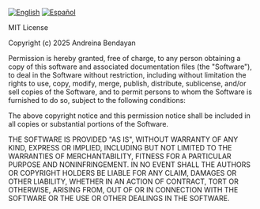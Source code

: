 [![English](https://img.shields.io/badge/READ_IN_ENGLISH-blue?style=for-the-badge)](MIT_LICENSE_EN.md)
[![Español](https://img.shields.io/badge/Leer_EN_ESPAÑOL-red?style=for-the-badge)](LICENCIA_MIT_ES.md)

MIT License

Copyright (c) 2025 Andreina Bendayan

Permission is hereby granted, free of charge, to any person obtaining a copy
of this software and associated documentation files (the "Software"), to deal
in the Software without restriction, including without limitation the rights
to use, copy, modify, merge, publish, distribute, sublicense, and/or sell
copies of the Software, and to permit persons to whom the Software is
furnished to do so, subject to the following conditions:

The above copyright notice and this permission notice shall be included in all
copies or substantial portions of the Software.

THE SOFTWARE IS PROVIDED "AS IS", WITHOUT WARRANTY OF ANY KIND, EXPRESS OR
IMPLIED, INCLUDING BUT NOT LIMITED TO THE WARRANTIES OF MERCHANTABILITY,
FITNESS FOR A PARTICULAR PURPOSE AND NONINFRINGEMENT. IN NO EVENT SHALL THE
AUTHORS OR COPYRIGHT HOLDERS BE LIABLE FOR ANY CLAIM, DAMAGES OR OTHER
LIABILITY, WHETHER IN AN ACTION OF CONTRACT, TORT OR OTHERWISE, ARISING FROM,
OUT OF OR IN CONNECTION WITH THE SOFTWARE OR THE USE OR OTHER DEALINGS IN THE
SOFTWARE.
